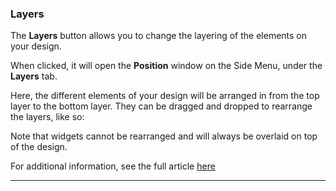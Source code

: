 ### Layers

The **Layers** button allows you to change the layering of the elements on your design.



When clicked, it will open the **Position** window on the Side Menu, under the **Layers** tab.



Here, the different elements of your design will be arranged in from the top layer to the bottom layer. They can be dragged and dropped to rearrange the layers, like so:



Note that widgets cannot be rearranged and will always be overlaid on top of the design.

For additional information, see the full article [here](https://support.optisigns.com/hc/en-us/articles/42087942047379)

---
